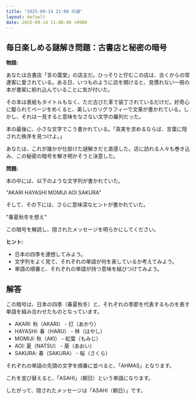 ```yaml
---
title: "2025-09-14 21:08 の謎"
layout: default
date: 2025-09-14 21:08:00 +0900
---
```

## 毎日楽しめる謎解き問題：古書店と秘密の暗号

**物語:**

あなたは古書店「言の葉堂」の店主だ。ひっそりと佇むこの店は、古くからの常連客に愛されている。ある日、いつものように店を開けると、見慣れない一冊の本が書架に紛れ込んでいることに気が付いた。

その本は表紙もタイトルもなく、ただ古びた革で装丁されているだけだ。好奇心に駆られてページをめくると、美しいカリグラフィーで文章が書かれている。しかし、それは一見すると意味をなさない文字の羅列だった。

本の最後に、小さな文字でこう書かれている。「真実を求めるならば、言葉に隠された秩序を見つけよ。」

あなたは、これが誰かが仕掛けた謎解きだと直感した。店に訪れる人々も巻き込み、この秘密の暗号を解き明かそうと決意した。

**問題:**

本の中には、以下のような文字列が書かれていた。

"AKARI HAYASHI MOMIJI AOI SAKURA"

そして、その下には、さらに意味深なヒントが書かれていた。

"春夏秋冬を想え"

この暗号を解読し、隠されたメッセージを明らかにしてください。

**ヒント:**

*   日本の四季を連想してみよう。
*   文字列をよく見て、それぞれの単語が何を表しているか考えてみよう。
*   単語の順番と、それぞれの単語が持つ意味を結びつけてみよう。

## 解答

この暗号は、日本の四季（春夏秋冬）と、それぞれの季節を代表するものを表す単語を組み合わせたものとなっています。

*   AKARI: 秋（AKARI） - 灯（あかり）
*   HAYASHI: 春（HARU） - 林（はやし）
*   MOMIJI: 秋（AKI） - 紅葉（もみじ）
*   AOI: 夏（NATSU） - 葵（あおい）
*   SAKURA: 春（SAKURA） - 桜（さくら）

それぞれの単語の先頭の文字を順番に並べると、「AHMAS」となります。

これを並び替えると、「ASAHI」（朝日）という単語になります。

したがって、隠されたメッセージは「ASAHI（朝日）」です。
